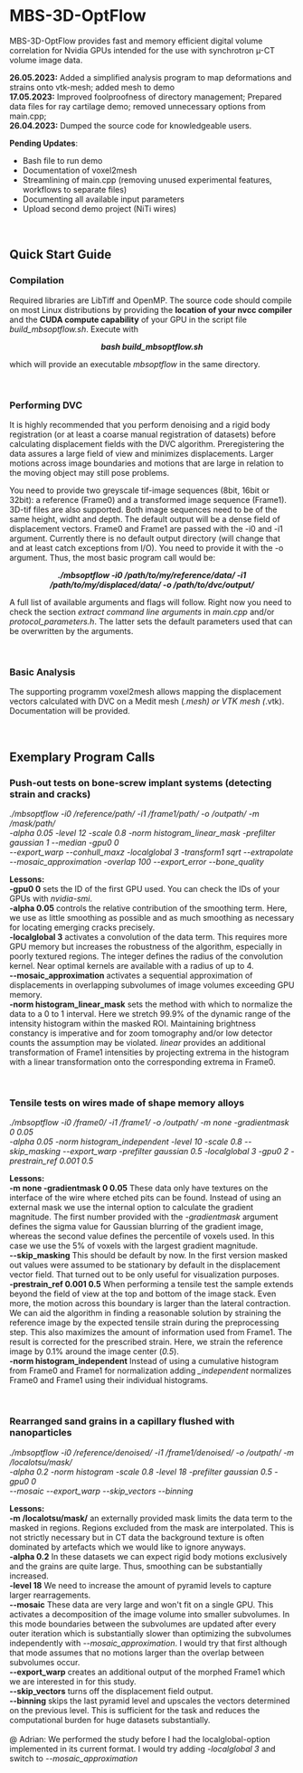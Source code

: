 # MBS-3D-OptFlow

MBS-3D-OptFlow provides fast and memory efficient digital volume correlation for Nvidia GPUs intended for the use with synchrotron µ-CT volume image data.

**26.05.2023:** Added a simplified analysis program to map deformations and strains onto vtk-mesh; added mesh to demo
<br>
**17.05.2023:** Improved foolproofness of directory management; Prepared data files for ray cartilage demo; removed unnecessary options from main.cpp; 
<br>
**26.04.2023:** Dumped the source code for knowledgeable users.

**Pending Updates**:
  - Bash file to run demo
  - Documentation of voxel2mesh
  - Streamlining of main.cpp (removing unused experimental features, workflows to separate files)
  - Documenting all available input parameters
  - Upload second demo project (NiTi wires)

<br>

## Quick Start Guide

### Compilation

Required libraries are LibTiff and OpenMP. The source code should compile on most Linux distributions by providing the **location of your nvcc compiler** and the **CUDA compute capability** of your GPU in the script file *build_mbsoptflow.sh*. Execute with 

***<p align="center"> bash build_mbsoptflow.sh </p>***

which will provide an executable *mbsoptflow* in the same directory.

<br>

### Performing DVC

It is highly recommended that you perform denoising and a rigid body registration (or at least a coarse manual registration of datasets) before calculating displacement fields with the DVC algorithm. Preregistering the data assures a large field of view and minimizes displacements. Larger motions across image boundaries and motions that are large in relation to the moving object may still pose problems.

You need to provide two greyscale tif-image sequences (8bit, 16bit or 32bit): a reference (Frame0) and a transformed image sequence (Frame1). 3D-tif files are also supported. Both image sequences need to be of the same height, widht and depth. The default output will be a dense field of displacement vectors. Frame0 and Frame1 are passed with the -i0 and -i1 argument. Currently there is no default output directory (will change that and at least catch exceptions from I/O). You need to provide it with the -o argument. Thus, the most basic program call would be:

***<p align="center"> ./mbsoptflow -i0 /path/to/my/reference/data/ -i1 /path/to/my/displaced/data/ -o /path/to/dvc/output/</p>***

A full list of available arguments and flags will follow. Right now you need to check the section *extract command line arguments* in *main.cpp* and/or *protocol_parameters.h*. The latter sets the default parameters used that can be overwritten by the arguments.

<br>

### Basic Analysis

The supporting programm voxel2mesh allows mapping the displacement vectors calculated with DVC on a Medit mesh (*.mesh) or VTK mesh (*.vtk). Documentation will be provided.

<br>

## Exemplary Program Calls

### Push-out tests on bone-screw implant systems (detecting strain and cracks)

*./mbsoptflow -i0 /reference/path/ -i1 /frame1/path/ -o /outpath/ -m /mask/path/<br>-alpha 0.05 -level 12 -scale 0.8 -norm histogram_linear_mask -prefilter gaussian 1 --median -gpu0 0<br>--export_warp --conhull_maxz -localglobal 3 -transform1 sqrt --extrapolate --mosaic_approximation -overlap 100 --export_error --bone_quality*

**Lessons:**
<br>
**-gpu0 0** sets the ID of the first GPU used. You can check the IDs of your GPUs with *nvidia-smi*.
<br>
**-alpha 0.05** controls the relative contribution of the smoothing term. Here, we use as little smoothing as possible and as much smoothing as necessary for locating emerging cracks precisely.
<br>
**-localglobal 3** activates a convolution of the data term. This requires more GPU memory but increases the robustness of the algorithm, especially in poorly textured regions. The integer defines the radius of the convolution kernel. Near optimal kernels are available with a radius of up to 4.
<br>
**--mosaic_approximation** activates a sequential approximation of displacements in overlapping subvolumes of image volumes exceeding GPU memory.
<br>
**-norm histogram_linear_mask** sets the method with which to normalize the data to a 0 to 1 interval. Here we stretch 99.9% of the dynamic range of the intensity histogram within the masked ROI. Maintaining brightness constancy is imperative and for zoom tomography and/or low detector counts the assumption may be violated. *linear* provides an additional transformation of Frame1 intensities by projecting extrema in the histogram with a linear transformation onto the corresponding extrema in Frame0.

<br>

### Tensile tests on wires made of shape memory alloys

*./mbsoptflow -i0 /frame0/ -i1 /frame1/ -o /outpath/ -m none -gradientmask 0 0.05 <br>-alpha 0.05 -norm histogram_independent -level 10 -scale 0.8 --skip_masking --export_warp -prefilter gaussian 0.5 -localglobal 3 -gpu0 2 -prestrain_ref 0.001 0.5*

**Lessons:**
<br>
**-m none -gradientmask 0 0.05** These data only have textures on the interface of the wire where etched pits can be found. Instead of using an external mask we use the internal option to calculate the gradient magnitude. The first number provided with the *-gradientmask* argument defines the sigma value for Gaussian blurring of the gradient image, whereas the second value defines the percentile of voxels used. In this case we use the 5% of voxels with the largest gradient magnitude.
<br>
**--skip_masking** This should be default by now. In the first version masked out values were assumed to be stationary by default in the displacement vector field. That turned out to be only useful for visualization purposes.
<br>
**-prestrain_ref 0.001 0.5** When performing a tensile test the sample extends beyond the field of view at the top and bottom of the image stack. Even more, the motion across this boundary is larger than the lateral contraction. We can aid the algorithm in finding a reasonable solution by straining the reference image by the expected tensile strain during the preprocessing step. This also maximizes the amount of information used from Frame1. The result is corrected for the prescribed strain. Here, we strain the reference image by 0.1% around the image center (*0.5*). 
<br>
**-norm histogram_independent** Instead of using a cumulative histogram from Frame0 and Frame1 for normalization adding *_independent* normalizes Frame0 and Frame1 using their individual histograms.

<br>

### Rearranged sand grains in a capillary flushed with nanoparticles 

*./mbsoptflow -i0 /reference/denoised/ -i1 /frame1/denoised/ -o /outpath/ -m /localotsu/mask/<br> -alpha 0.2 -norm histogram -scale 0.8 -level 18  -prefilter gaussian 0.5 -gpu0 0<br>--mosaic --export_warp --skip_vectors --binning*

**Lessons:**
<br>
**-m /localotsu/mask/** an externally provided mask limits the data term to the masked in regions. Regions excluded from the mask are interpolated. This is not strictly necessary but in CT data the background texture is often dominated by artefacts which we would like to ignore anyways.
<br>
**-alpha 0.2** In these datasets we can expect rigid body motions exclusively and the grains are quite large. Thus, smoothing can be substantially increased.
<br>
**-level 18** We need to increase the amount of pyramid levels to capture larger rearragements.
<br>
**--mosaic** These data are very large and won't fit on a single GPU. This activates a decomposition of the image volume into smaller subvolumes. In this mode boundaries between the subvolumes are updated after every outer iteration which is substantially slower than optimizing the subvolumes independently with *--mosaic_approximation*. I would try that first although that mode assumes that no motions larger than the overlap between subvolumes occur.
<br>
**--export_warp** creates an additional output of the morphed Frame1 which we are interested in for this study.
<br>
**--skip_vectors** turns off the displacement field output.
<br>
**--binning** skips the last pyramid level and upscales the vectors determined on the previous level. This is sufficient for the task and reduces the computational burden for huge datasets substantially.
<br>
<br>
@ Adrian: We performed the study before I had the localglobal-option implemented in its current format. I would try adding *-localglobal 3* and switch to *--mosaic_approximation*
